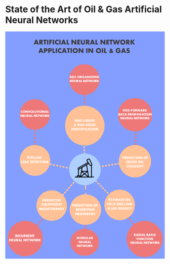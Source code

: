 # State of the Art of Oil & Gas Artificial Neural Networks

![plot](Oil_and_Gas_Applications_Benchmark.png)
